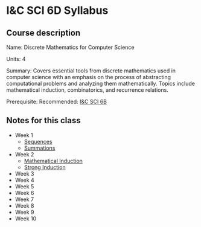 # I&C SCI 6D Syllabus

## Course description

Name: Discrete Mathematics for Computer Science

Units: 4

Summary: Covers essential tools from discrete mathematics used in computer science with an emphasis on the process of abstracting computational problems and analyzing them mathematically. Topics include mathematical induction, combinatorics, and recurrence relations.

Prerequisite: Recommended: [I&C SCI 6B](../../summer-2020/ics-6b/syllabus.md)

## Notes for this class

- Week 1
    - [Sequences](./week1/sequences.md)
    - [Summations](./week1/summations.md)
- Week 2
    - [Mathematical Induction](./week2/math-induction.md)
    - [Strong Induction](./week2/strong-induction.md)
- Week 3
- Week 4
- Week 5
- Week 6
- Week 7
- Week 8
- Week 9
- Week 10